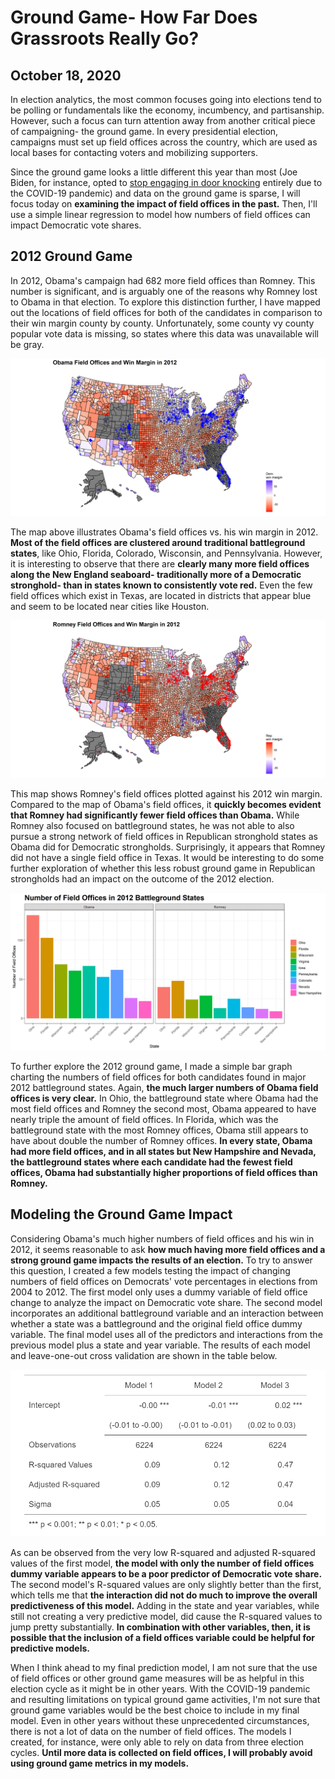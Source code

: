 # Ground Game- How Far Does Grassroots Really Go?

## October 18, 2020

In election analytics, the most common focuses going into elections tend to be polling or fundamentals like the economy, incumbency, and partisanship. However, such a focus can turn attention away from another critical piece of campaigning- the ground game. In every presidential election, campaigns must set up field offices across the country, which are used as local bases for contacting voters and mobilizing supporters.

Since the ground game looks a little different this year than most (Joe Biden, for instance, opted to [stop engaging in door knocking](https://www.npr.org/2020/09/13/911460651/republicans-are-knocking-on-doors-democrats-arent-biden-s-campaign-says-that-s-o]) entirely due to the COVID-19 pandemic) and data on the ground game is sparse, I will focus today on **examining the impact of field offices in the past.** Then, I'll use a simple linear regression to model how numbers of field offices can impact Democratic vote shares. 

## 2012 Ground Game

In 2012, Obama's campaign had 682 more field offices than Romney. This number is significant, and is arguably one of the reasons why Romney lost to Obama in that election. To explore this distinction further, I have mapped out the locations of field offices for both of the candidates in comparison to their win margin county by county. Unfortunately, some county vy county popular vote data is missing, so states where this data was unavailable will be gray.

![](../figures/ob12plot.png)

The map above illustrates Obama's field offices vs. his win margin in 2012. **Most of the field offices are clustered around traditional battleground states**, like Ohio, Florida, Colorado, Wisconsin, and Pennsylvania. However, it is interesting to observe that there are **clearly many more field offices along the New England seaboard- traditionally more of a Democratic stronghold- than in states known to consistently vote red.** Even the few field offices which exist in Texas, are located in districts that appear blue and seem to be located near cities like Houston.

![](../figures/ro12plot.png)

This map shows Romney's field offices plotted against his 2012 win margin. Compared to the map of Obama's field offices, it **quickly becomes evident that Romney had significantly fewer field offices than Obama.** While Romney also focused on battleground states, he was not able to also pursue a strong network of field offices in Republican stronghold states as Obama did for Democratic strongholds. Surprisingly, it appears that Romney did not have a single field office in Texas. It would be interesting to do some further exploration of whether this less robust ground game in Republican strongholds had an impact on the outcome of the 2012 election.

![](../figures/battlefoplot.png)

To further explore the 2012 ground game, I made a simple bar graph charting the numbers of field offices for both candidates found in major 2012 battleground states. Again, **the much larger numbers of Obama field offices is very clear.** In Ohio, the battleground state where Obama had the most field offices and Romney the second most, Obama appeared to have nearly triple the amount of field offices. In Florida, which was the battleground state with the most Romney offices, Obama still appears to have about double the number of Romney offices. **In every state, Obama had more field offices, and in all states but New Hampshire and Nevada, the battleground states where each candidate had the fewest field offices, Obama had substantially higher proportions of field offices than Romney.**

## Modeling the Ground Game Impact

Considering Obama's much higher numbers of field offices and his win in 2012, it seems reasonable to ask **how much having more field offices and a strong ground game impacts the results of an election.** To try to answer this question, I created a few models testing the impact of changing numbers of field offices on Democrats' vote percentages in elections from 2004 to 2012. The first model only uses a dummy variable of field office change to analyze the impact on Democratic vote share. The second model incorporates an additional battleground variable and an interaction between whether a state was a battleground and the original field office dummy variable. The final model uses all of the predictors and interactions from the previous model plus a state and year variable. The results of each model and leave-one-out cross validation are shown in the table below.

![](../figures/fofxtable.png)

As can be observed from the very low R-squared and adjusted R-squared values of the first model, **the model with only the number of field offices dummy variable appears to be a poor predictor of Democratic vote share.** The second model's R-squared values are only slightly better than the first, which tells me that **the interaction did not do much to improve the overall predictiveness of this model.** Adding in the state and year variables, while still not creating a very predictive model, did cause the R-squared values to jump pretty substantially. **In combination with other variables, then, it is possible that the inclusion of a field offices variable could be helpful for predictive models.**

When I think ahead to my final prediction model, I am not sure that the use of field offices or other ground game measures will be as helpful in this election cycle as it might be in other years. With the COVID-19 pandemic and resulting limitations on typical ground game activities, I'm not sure that ground game variables would be the best choice to include in my final model. Even in other years without these unprecedented circumstances, there is not a lot of data on the number of field offices. The models I created, for instance, were only able to rely on data from three election cycles. **Until more data is collected on field offices, I will probably avoid using ground game metrics in my models.**
